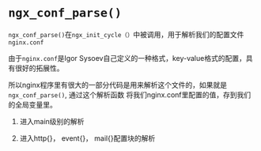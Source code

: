 `ngx_conf_parse()`
=============================

`ngx_conf_parse()`在`ngx_init_cycle（）`中被调用，用于解析我们的配置文件`nginx.conf`

由于`nginx.conf`是Igor Sysoev自己定义的一种格式，key-value格式的配置，具有很好的拓展性。

所以nginx程序里有很大的一部分代码是用来解析这个文件的，如果就是 `ngx_conf_parse()`, 通过这个解析函数
将我们nginx.conf里配置的值，存到我们的全局变量里。

1. 进入main级别的解析

2. 进入http{}， event{}， mail{}配置块的解析
